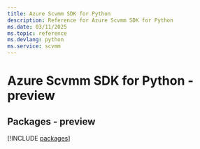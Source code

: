 ```yaml
---
title: Azure Scvmm SDK for Python
description: Reference for Azure Scvmm SDK for Python
ms.date: 03/11/2025
ms.topic: reference
ms.devlang: python
ms.service: scvmm
---
```

# Azure Scvmm SDK for Python - preview
## Packages - preview
[!INCLUDE [packages](scvmm-index.md)]